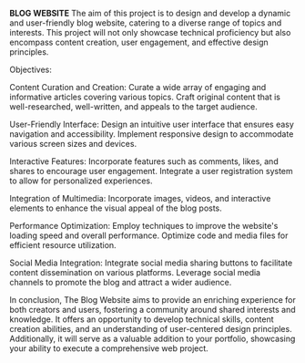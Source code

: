 ****BLOG WEBSITE****
The aim of this project is to design and develop a dynamic and user-friendly blog website, catering to a diverse range of topics and interests. This project will not only showcase technical proficiency but also encompass content creation, user engagement, and effective design principles.

Objectives:

Content Curation and Creation:
    Curate a wide array of engaging and informative articles covering various topics.  Craft original content that is well-researched,
well-written, and appeals to the target audience.

User-Friendly Interface:
    Design an intuitive user interface that ensures easy navigation and accessibility. Implement responsive design to
accommodate various screen sizes and devices.

Interactive Features:
    Incorporate features such as comments, likes, and shares to encourage user engagement.  Integrate a user registration
system to allow for personalized experiences.

Integration of Multimedia:
    Incorporate images, videos, and interactive elements to enhance the visual appeal of the blog posts.

Performance Optimization:
    Employ techniques to improve the website's loading speed and overall performance.
Optimize code and media files for efficient resource utilization.

Social Media Integration:
Integrate social media sharing buttons to facilitate content dissemination on various platforms.
Leverage social media channels to promote the blog and attract a wider audience.

In conclusion, The Blog Website aims to provide an enriching experience for both creators and users, fostering a community around shared interests and knowledge. It offers an opportunity to develop technical skills, content creation abilities, and an understanding of user-centered design principles. Additionally, it will serve as a valuable addition to your portfolio, showcasing your ability to execute a comprehensive web project.
